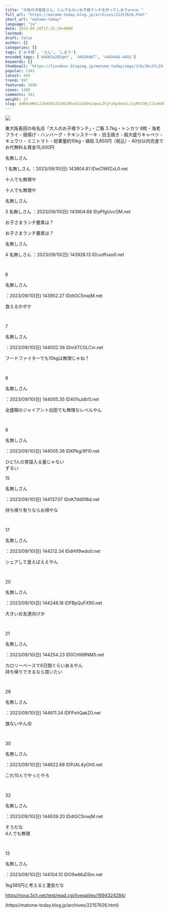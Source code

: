 ```yaml
---
title: "大阪の洋食屋さん、とんでもないお子様ランチを作ってしまうｗｗｗ "
full_url: "https://matome-today.blog.jp/archives/22157626.html"
short_url: "matome-today"
language: "ja"
date: 2023-09-20T17:25:19+0900
lastmod: 
draft: false
author: []
categories: []
tags: ['お子様', 'さん', 'しまう']
encoded_tags: ['44GK5a2Q5qeY', '44GV44KT', '44GX44G-44GG']
keywords: []
thumbnail: "https://livedoor.blogimg.jp/matome_today/imgs/3/b/3bc3fc29-s.png"
popular: 1341
latest: 484
trend: 997
featured: 1690
views: 1409
comments: 181
weight: 17
slug: aHR0cHMvL21hdG9tZS10b2RheS5ibG9nLmpwL2FyY2hpdmVzLzIyMTU3NjI2Lmh0bWw=
---
```


![](https://livedoor.blogimg.jp/matome_today/imgs/3/b/3bc3fc29-s.png)

<div><p>東大阪長田の有名店「大人のお子様ランチ」・ご飯 3.7kg・トンカツ 8枚・海老フライ・唐揚げ・ハンバーグ・チキンステーキ・目玉焼き・超大盛りキャベツ・キュウリ・ミニトマト・総重量約10kg・値段 3,850円（税込）・40分以内完食でお代無料＆賞金15,000円</p><p>名無しさん</p><p>1 名無しさん ：2023/09/10(日) 143804.81 IDwClWfZxL0.net</p><p>十人でも無理や</p><p>十人でも無理や</p><p>名無しさん</p><p>3 名無しさん ：2023/09/10(日) 143904.68 IDyPfgUvcOM.net</p><p>お子さまランチ要素は？</p><p>お子さまランチ要素は？</p><p>名無しさん</p><p>4 名無しさん ：2023/09/10(日) 143928.13 ID/uoffxao0.net</p> <p></p><br> <p>6 <p>名無しさん</p>：2023/09/10(日) 143952.27 IDdtGC5nwjM.net<br></p><p> 食えるかボケ </p><br><p>7 <p>名無しさん</p>：2023/09/10(日) 144002.56 IDmXTC0LCvr.net<br></p><p><p> フードファイターでも10kgは無理じゃね？ </p></p><br><p>8 <p>名無しさん</p>：2023/09/10(日) 144005.35 ID401sJdtr0.net<br></p><p><p> 全盛期のジャイアント白田でも無理なレベルやん </p></p><br><p>9 <p>名無しさん</p>：2023/09/10(日) 144005.38 IDKPkg/9f10.net<br></p><p> ひと1人の胃袋入る量じゃない <br> ずるい </p><p>15 <p>名無しさん</p>：2023/09/10(日) 144137.07 IDoK7dd0f8d.net<br></p><p><p> 持ち帰り有りならお得やな </p></p><br><p>17 <p>名無しさん</p>：2023/09/10(日) 144212.34 IDdHif9wdo0.net<br></p><p> シェアして食えばええやん </p><br><p>20 <p>名無しさん</p>：2023/09/10(日) 144248.18 IDFBpQuFX90.net<br></p><p><p> 大きいお友達向けか </p></p><br><p>21 <p>名無しさん</p>：2023/09/10(日) 144254.23 ID0CHl68NM0.net<br></p><p> カロリーベースで6日間ぐらいあるやん <br> 持ち帰りできるなら買いたい </p><br><p>29 <p>名無しさん</p>：2023/09/10(日) 144611.34 IDFPxhQakZ0.net<br></p><p><p> 旗ないやん😡 </p></p><br><p>30 <p>名無しさん</p>：2023/09/10(日) 144622.68 IDPJAL4yGh0.net<br></p><p> これ10人でやっとやろ </p><br><p>32 <p>名無しさん</p>：2023/09/10(日) 144639.20 IDdtGC5nwjM.net<br></p><p> そうだな <br> 4人でも無理 </p><br><p>13 <p>名無しさん</p>：2023/09/10(日) 144104.10 IDO9wMuDSnr.net<br></p><p><p>1kg385円と考えると激安だな</p></p><a href='https//nova.5ch.net/test/read.cgi/livegalileo/1694324284/' target='_blank' title=''>https//nova.5ch.net/test/read.cgi/livegalileo/1694324284/</a><br> <p></p> </div>

(https//matome-today.blog.jp/archives/22157626.html)

